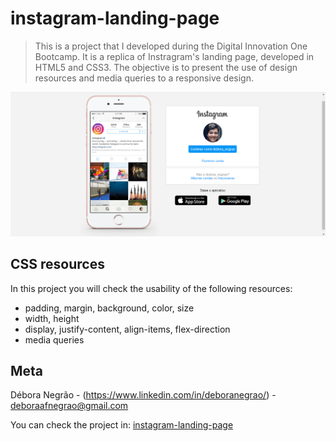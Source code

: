 # instagram-landing-page

> This is a project that I developed during the Digital Innovation One Bootcamp. It is a replica of Instragram's landing page, developed in HTML5 and CSS3. The objective is to present the use of design resources and media queries to a responsive design.

![](project-design.png)

## CSS resources

In this project you will check the usability of the following resources:
- padding, margin, background, color, size
- width, height
- display, justify-content, align-items, flex-direction
- media queries

## Meta

Débora Negrão - (https://www.linkedin.com/in/deboranegrao/) - deboraafnegrao@gmail.com

You can check the project in: [instagram-landing-page](https://instagram-landing-page.deboranegrao.repl.co/ "repl.it project")
